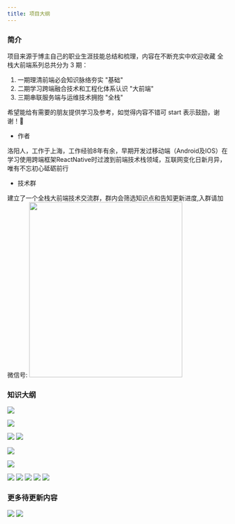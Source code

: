 ```yaml
---
title: 项目大纲
---
```


### 简介

项目来源于博主自己的职业生涯技能总结和梳理，内容在不断充实中欢迎收藏
全栈大前端系列总共分为 3 期：

1. 一期理清前端必会知识脉络夯实 "基础"
2. 二期学习跨端融合技术和工程化体系认识 "大前端"
3. 三期串联服务端与运维技术拥抱 "全栈"

希望能给有需要的朋友提供学习及参考，如觉得内容不错可 start 表示鼓励，谢谢！🙏

- 作者

洛阳人，工作于上海，工作经验8年有余，早期开发过移动端（Android及IOS）在学习使用跨端框架ReactNative时过渡到前端技术栈领域，互联网变化日新月异，唯有不忘初心砥砺前行

- 技术群

建立了一个全栈大前端技术交流群，群内会筛选知识点和告知更新进度,入群请加微信号:
<img src="/wchat.jpeg" width="350" height="400">

### 知识大纲

![](https://vp-blog-img.oss-cn-shanghai.aliyuncs.com/2021/%E5%89%8D%E7%AB%AF%E6%8A%80%E6%9C%AF%E5%85%A8%E6%99%AF%E5%9B%BE%20%282%29.png)

![](/newout.png)

![](https://vp-blog-img.oss-cn-shanghai.aliyuncs.com/MindMaping/JavaScript.png)
![](https://vp-blog-img.oss-cn-shanghai.aliyuncs.com/MindMaping/Nuxt%20%281%29.png)

![](https://vp-blog-img.oss-cn-shanghai.aliyuncs.com/2021/react/2.2.0%E5%85%A8%E6%A0%88%E5%A4%A7%E5%89%8D%E7%AB%AF%E4%B9%8B%E9%AB%98%E7%BA%A7%E8%BF%9B%E9%98%B6-React%E5%BF%85%E7%AD%94%E4%BA%8C.png)

![](https://vp-blog-img.oss-cn-shanghai.aliyuncs.com/2021/react/2.2.1%E5%85%A8%E6%A0%88%E5%A4%A7%E5%89%8D%E7%AB%AF%E4%B9%8B%E9%AB%98%E7%BA%A7%E8%BF%9B%E9%98%B6-ReactHooks.png)

![](https://vp-blog-img.oss-cn-shanghai.aliyuncs.com/MindMaping/Vue%E6%A0%B8%E5%BF%83%E7%94%A8%E6%B3%95.png)
![](https://vp-blog-img.oss-cn-shanghai.aliyuncs.com/MindMaping/Webpack.png)
![](https://vp-blog-img.oss-cn-shanghai.aliyuncs.com/MindMaping/%E5%89%8D%E7%AB%AF%E5%AE%89%E5%85%A8.png)
![](https://vp-blog-img.oss-cn-shanghai.aliyuncs.com/MindMaping/%E9%AA%A8%E6%9E%B6%E5%B1%8F%E6%96%B9%E6%A1%88.png)
![](https://vp-blog-img.oss-cn-shanghai.aliyuncs.com/MindMaping/%E6%80%A7%E8%83%BD%E4%BC%98%E5%8C%96.png)

### 更多待更新内容

![](https://vp-blog-img.oss-cn-shanghai.aliyuncs.com/2021/update1.jpeg)
![](https://vp-blog-img.oss-cn-shanghai.aliyuncs.com/2021/update2.jpeg)
